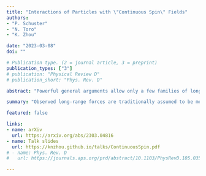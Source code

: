 ```yaml
---
title: "Interactions of Particles with \"Continuous Spin\" Fields"
authors:
- "P. Schuster"
- "N. Toro"
- "K. Zhou"

date: "2023-03-08"
doi: ""

# Publication type. (2 = journal article, 3 = preprint)
publication_types: ["3"]
# publication: "Physical Review D"
# publication_short: "Phys. Rev. D"

abstract: "Powerful general arguments allow only a few families of long-range interactions, exemplified by gauge field theories of electromagnetism and gravity. However, all of these arguments presuppose that massless fields have zero spin scale (Casimir invariant) and hence exactly boost invariant helicity. This misses the most general behavior compatible with Lorentz symmetry. We present a Lagrangian formalism describing interactions of matter particles with bosonic \"continuous spin\" fields with arbitrary spin scale $\\rho$. Remarkably, physical observables are well approximated by familiar theories at frequencies larger than $\\rho$, with calculable deviations at low frequencies and long distances. For example, we predict specific $\\rho$-dependent modifications to the Lorentz force law and the Larmor formula, which lay the foundation for experimental tests of the photon's spin scale. We also reproduce known soft radiation emission amplitudes for nonzero $\\rho$. The particles' effective matter currents are not fully localized to their worldlines when $\\rho \\neq 0$, which motivates investigation of manifestly local completions of our theory. Our results also motivate the development of continuous spin analogues of gravity and non-Abelian gauge theories. Given the correspondence with familiar gauge theory in the small $\\rho$ limit, we conjecture that continuous spin particles may in fact mediate known long-range forces, with testable consequences."

summary: "Observed long-range forces are traditionally assumed to be mediated by fields with exactly zero spin scale. We present the first theory of matter particles interacting with \"continuous spin\" fields with arbitrary $\\rho$, and show that there are calculable, universal, observable $\\rho$-dependent modifications from familiar gauge theories."

featured: false

links:
- name: arXiv
  url: https://arxiv.org/abs/2303.04816
- name: Talk slides
  url: https://knzhou.github.io/talks/ContinuousSpin.pdf
# - name: Phys. Rev. D
#   url: https://journals.aps.org/prd/abstract/10.1103/PhysRevD.105.035036

---
```

